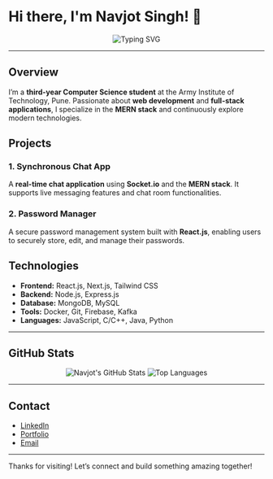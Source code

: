 
# Hi there, I'm Navjot Singh! 👋

<p align="center">
  <img src="https://readme-typing-svg.herokuapp.com?font=Fira+Code&weight=600&size=25&pause=1000&color=F7B42C&center=true&width=600&lines=Welcome+to+Navjot+Singh's+Portfolio;I'm+a+Web+Developer;Full+Stack+Engineer;I+Love+Building+Impactful+Projects" alt="Typing SVG" />
</p>

---

## Overview
I’m a **third-year Computer Science student** at the Army Institute of Technology, Pune. Passionate about **web development** and **full-stack applications**, I specialize in the **MERN stack** and continuously explore modern technologies.

## Projects

### 1. Synchronous Chat App
A **real-time chat application** using **Socket.io** and the **MERN stack**. It supports live messaging features and chat room functionalities.

### 2. Password Manager
A secure password management system built with **React.js**, enabling users to securely store, edit, and manage their passwords.

## Technologies
- **Frontend:** React.js, Next.js, Tailwind CSS
- **Backend:** Node.js, Express.js
- **Database:** MongoDB, MySQL
- **Tools:** Docker, Git, Firebase, Kafka
- **Languages:** JavaScript, C/C++, Java, Python

---

## GitHub Stats

<p align="center">
  <img src="https://github-readme-stats.vercel.app/api?username=NavjotSingh1608&show_icons=true&theme=merko&bg_color=0d1117&title_color=58a6ff&text_color=c9d1d9&icon_color=f7b42c&hide_border=true" alt="Navjot's GitHub Stats" />
  <img src="https://github-readme-stats.vercel.app/api/top-langs/?username=NavjotSingh1608&layout=compact&theme=merko&bg_color=0d1117&title_color=58a6ff&text_color=c9d1d9&hide_border=true" alt="Top Languages" />
</p>

---

## Contact
- [LinkedIn](https://www.linkedin.com/in/navjot-singh-a07714184)
- [Portfolio](https://navjotsinghportfolio.netlify.app/)
- [Email](mailto:navjotsingh280407@gmail.com)

---

Thanks for visiting! Let’s connect and build something amazing together!
